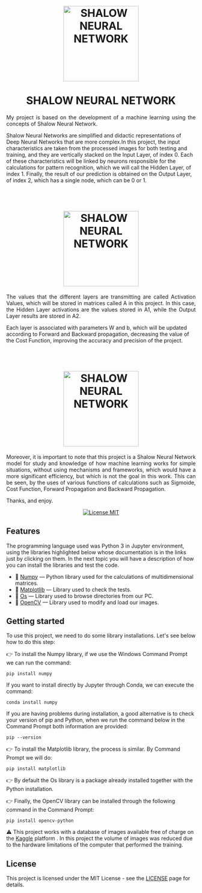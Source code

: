 <h1 align="center">
<br>
  <img src=https://github.com/ViniciusRubens/Shalow-Neural-Network/blob/main/images/SHALOW%20NEURAL%20NETWORK%20Logotipo.png alt="SHALOW NEURAL NETWORK" width="200">
<br>
<br>
SHALOW NEURAL NETWORK
</h1>

<p align="justify">
My project is based on the development of a machine learning using the concepts of Shalow Neural Network. 

Shalow Neural Networks are simplified and didactic representations of Deep Neural Networks that are more complex.In this project, the input characteristics are taken from the processed images for both testing and training, and they are vertically stacked on the Input Layer, of index 0. Each of these characteristics will be linked by neurons responsible for the calculations for pattern recognition, which we will call the Hidden Layer, of index 1. Finally, the result of our prediction is obtained on the Output Layer, of index 2, which has a single node, which can be 0 or 1.
</p>

<h1 align="center">
<br>
  <img src=https://github.com/ViniciusRubens/Shalow-Neural-Network/blob/main/images/model_example.png alt="SHALOW NEURAL NETWORK" width="200">
<br>
</h1>
<p></p>
<p align="justify">
The values that the different layers are transmitting are called Activation Values, which will be stored in matrices called A in this project. In this case, the Hidden Layer activations are the values stored in A1, while the Output Layer results are stored in A2.

Each layer is associated with parameters W and b, which will be updated according to Forward and Backward propagation, decreasing the value of the Cost Function, improving the accuracy and precision of the project.
</P>

<h1 align="center">
<br>
  <img src=https://github.com/ViniciusRubens/Shalow-Neural-Network/blob/main/images/Calculus.png alt="SHALOW NEURAL NETWORK" width="200">
<br>
</h1>
<p></p>
<p align="justify">
Moreover, it is important to note that this project is a Shalow Neural Network model for study and knowledge of how machine learning works for simple situations, without using mechanisms and frameworks, which would have a more significant efficiency, but which is not the goal in this work. This can be seen, by the uses of various functions of calculations such as Sigmoide, Cost Function, Forward Propagation and Backward Propagation.

Thanks, and enjoy.

</p>

<p align="center">
  <a href="https://opensource.org/licenses/MIT">
    <img src="https://img.shields.io/badge/License-MIT-blue.svg" alt="License MIT">
  </a>
</p>

## Features
[//]: # (Add the features of your project here:)
The programming language used was Python 3 in Jupyter environment, using the libraries highlighted below whose documentation is in the links just by clicking on them. In the next topic you will have a description of how you can install the libraries and test the code.

- 📁 [Numpy](https://numpy.org/) — Python library used for the calculations of multidimensional matrices.
- 📁 [Matplotlib](https://matplotlib.org/3.3.3/contents.html) — Library used to check the tests.
- 📁 [Os](https://docs.python.org/3/library/os.html) — Library used to browse directories from our PC.
- 📁 [OpenCV](https://opencv.org/) — Library used to modify and load our images.

## Getting started

To use this project, we need to do some library installations. Let's see below how to do this step:

👉 To install the Numpy library, if we use the Windows Command Prompt we can run the command:

`pip install numpy`

If you want to install directly by Jupyter through Conda, we can execute the command:

`conda install numpy`

If you are having problems during installation, a good alternative is to check your version of pip and Python, when we run the command below in the Command Prompt both information are provided: 

`pip --version`

👉 To install the Matplotlib library, the process is similar. By Command Prompt we will do: 

`pip install matplotlib`

👉 By default the Os library is a package already installed together with the Python installation.

👉 Finally, the OpenCV library can be installed through the following command in the Command Prompt:

`pip install opencv-python`

⚠️ This project works with a database of images available free of charge on the [Kaggle](https://www.kaggle.com/) platform . In this project the volume of images was reduced due to the hardware limitations of the computer that performed the training.

## License

This project is licensed under the MIT License - see the [LICENSE](https://opensource.org/licenses/MIT) page for details.